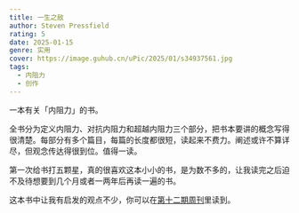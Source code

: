 ```yaml
---
title: 一生之敌
author: Steven Pressfield
rating: 5
date: 2025-01-15
genre: 实用
cover: https://image.guhub.cn/uPic/2025/01/s34937561.jpg
tags:
  - 内阻力
  - 创作
---
```


一本有关「内阻力」的书。

全书分为定义内阻力、对抗内阻力和超越内阻力三个部分，把书本要讲的概念写得很清楚。每部分有多个篇目，每篇的长度都很短，读起来不费力。阐述或许不算详尽，但观念传达得很到位。值得一读。

第一次给书打五颗星，真的很喜欢这本小小的书，是为数不多的，让我读完之后迫不及待想要到几个月或者一两年后再读一遍的书。

这本书中让我有启发的观点不少，你可以在[第十二期周刊](/posts/weekly/稻草人周刊-vol-12/)里读到。